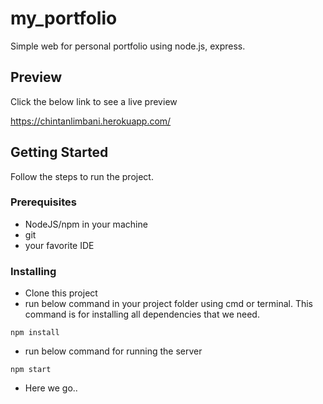 # my_portfolio
Simple web for personal portfolio using node.js, express.

## Preview

Click the below link to see a live preview

https://chintanlimbani.herokuapp.com/

## Getting Started

Follow the steps to run the project.

### Prerequisites

* NodeJS/npm in your machine
* git
* your favorite IDE

### Installing

* Clone this project
* run below command in your project folder using cmd or terminal. This command is for installing all dependencies that we need. 
```
npm install
```
* run below command for running the server
```
npm start
```
* Here we go..
